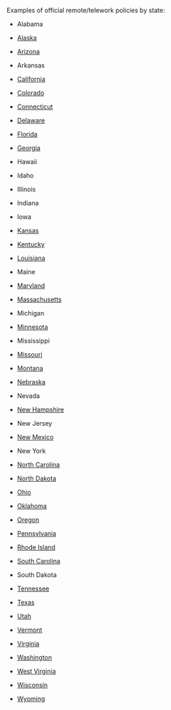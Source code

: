 Examples of official remote/telework policies by state:

* Alabama

* [Alaska](http://doa.alaska.gov/dop/fileadmin/Human_Resource_Services/pdf/TelecommutingPolicy.pdf)

* [Arizona](https://capitolrideshare.az.gov/sites/default/files/media/Telework_Workbook.pdf)

* Arkansas

* [California](https://www.calhr.ca.gov/employees/Pages/telework-policy.aspx)

* [Colorado](https://www.colorado.gov/pacific/sites/default/files/Flexible%20Work%20Arrangements%20Introduction_2.pdf)

* [Connecticut](https://portal.ct.gov/DAS/Statewide-HR/Telework-Program)

* [Delaware](https://dhr.delaware.gov/personnel/policies/documents/telecomm-policy.pdf)

* [Florida](https://www.dms.myflorida.com/workforce_operations/human_resource_management/for_state_personnel_system_hr_practitioners/employment_policies_and_programs/state_employee_telework_program)

* [Georgia](https://opb.georgia.gov/document/publication/telework-policy-2005/download)

* Hawaii

* Idaho

* Illinois

* Indiana

* Iowa

* [Kansas](https://admin.ks.gov/docs/default-source/ops/dofa-personnel/telework-policy.pdf?sfvrsn=afd8cbc7_6)

* [Kentucky](https://transportation.ky.gov/Congestion-Toolbox/Pages/Work-at-Home-or-Satellite-Office.aspx)

* [Louisiana](https://www.doa.la.gov/ohr/policies/personnelpolicy89.pdf)

* Maine

* [Maryland](https://dbm.maryland.gov/employees/Documents/telework/Telework%20Policy.pdf)

* [Massachusetts](https://www.mass.gov/telework-for-commonwealth-employees)

* Michigan

* [Minnesota](https://mn.gov/mmb-stat/policies/1422-telework.pdf)

* Mississippi

* [Missouri](https://oa.mo.gov/sites/default/files/POLB-32.pdf)

* [Montana](https://hr.mt.gov/Portals/78/newdocs/factsheets/Sample%20Agency%20Telework%20Policy.pdf)

* [Nebraska](https://das.nebraska.gov/personnel/classncomp/telecommuting_guidelines.pdf)

* Nevada

* [New Hampshire](https://das.nh.gov/hr/documents/Telework%20Manual%20NH.pdf)

* New Jersey

* [New Mexico](https://www.hsd.state.nm.us/uploads/FileLinks/a06602924f3c4a58836719345f6f8df3/Telework.pdf)

* New York

* [North Carolina](https://oshr.nc.gov/policies-forms/employment-records/teleworking-program-policy)

* [North Dakota](https://www.nd.gov/omb/agency/state-government-human-resource-management/state-hr-policies-rules-and-laws/telecommuting)

* [Ohio](https://das.ohio.gov/Portals/0/DASDivisions/EmployeeServices/pdf/200-14%20Teleworking%20Policy%20March%2013%202018.pdf)

* [Oklahoma](https://omes.ok.gov/sites/g/files/gmc316/f/TeleworkPolicy.pdf)

* [Oregon](https://www.oregon.gov/das/Policies/50-050-01.pdf)

* [Pennsylvania](https://www.oa.pa.gov/Policies/md/Documents/505_33.pdf)

* [Rhode Island](https://rigov-policies.s3.amazonaws.com/Teleworking_Policy.pdf)

* [South Carolina](https://admin.sc.gov/sites/default/files/state_hr/Sample%20Telecommuting%20Policy.pdf)

* South Dakota

* [Tennessee](https://www.tn.gov/content/dam/tn/tacir/documents/telecommuting.pdf)

* [Texas](https://pubext.dir.texas.gov/portal/internal/resources/DocumentLibrary/Technology%20Brief%20-%20Telework%20in%20Texas.pdf)

* [Utah](https://gomb.utah.gov/2018/11/15/state-of-utah-telework-initiative/)

* [Vermont](https://humanresources.vermont.gov/labor-relations/labor-relations-policies/telework)

* [Virginia](https://www.dhrm.virginia.gov/hr-partners/telework)

* [Washington](https://www.governor.wa.gov/sites/default/files/exe_order/eo_14-02.pdf)

* [West Virginia](http://www.state.wv.us/admin/personnel/emprel/policies/doa/Workhome.pdf)

* [Wisconsin](https://doa.wi.gov/DEO/Telecommuting%20Guidelines.pdf)

* [Wyoming](https://ai.wyo.gov/divisions/human-resources/consultative-services/hrd-policies-procedures)
